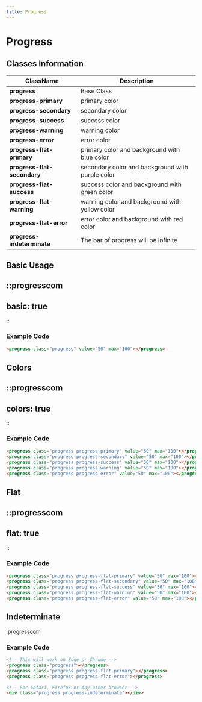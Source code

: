 ```yaml
---
title: Progress
---
```


# Progress

## Classes Information

| ClassName                   | Description                                      |
| --------------------------- | ------------------------------------------------ |
| **progress**                | Base Class                                       |
| **progress-primary**        | primary color                                    |
| **progress-secondary**      | secondary color                                  |
| **progress-success**        | success color                                    |
| **progress-warning**        | warning color                                    |
| **progress-error**          | error color                                      |
| **progress-flat-primary**   | primary color and background with blue color     |
| **progress-flat-secondary** | secondary color and background with purple color |
| **progress-flat-success**   | success color and background with green color    |
| **progress-flat-warning**   | warning color and background with yellow color   |
| **progress-flat-error**     | error color and background with red color        |
| **progress-indeterminate**  | The bar of progress will be infinite             |

## Basic Usage

::progresscom
---
basic: true
---
::

### Example Code

```html [html]
<progress class="progress" value="50" max="100"></progress>

```

## Colors

::progresscom
---
colors: true
---
::

### Example Code

```html [html]
<progress class="progress progress-primary" value="50" max="100"></progress>
<progress class="progress progress-secondary" value="50" max="100"></progress>
<progress class="progress progress-success" value="50" max="100"></progress>
<progress class="progress progress-warning" value="50" max="100"></progress>
<progress class="progress progress-error" value="50" max="100"></progress>
```

## Flat

::progresscom
---
flat: true
---
::

### Example Code

```html [html]
<progress class="progress progress-flat-primary" value="50" max="100"></progress>
<progress class="progress progress-flat-secondary" value="50" max="100"></progress>
<progress class="progress progress-flat-success" value="50" max="100"></progress>
<progress class="progress progress-flat-warning" value="50" max="100"></progress>
<progress class="progress progress-flat-error" value="50" max="100"></progress>

```

## Indeterminate

:progresscom

### Example Code

```html [html]
<!-- This will work on Edge or Chrome -->
<progress class="progress"></progress>
<progress class="progress progress-flat-primary"></progress>
<progress class="progress progress-flat-error"></progress>

<!-- For Safari, Firefox or Any other browser -->
<div class="progress progress-indeterminate"></div>
```
